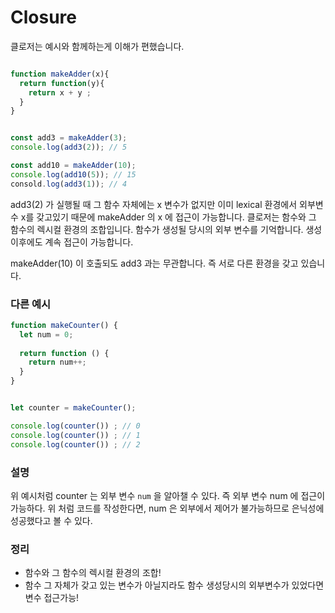 # Closure

클로저는 예시와 함께하는게 이해가 편했습니다.

```javascript

function makeAdder(x){
  return function(y){
    return x + y ;
  }
}


const add3 = makeAdder(3);
console.log(add3(2)); // 5

const add10 = makeAdder(10);
console.log(add10(5)); // 15
consold.log(add3(1)); // 4
```
add3(2) 가 실행될 때 그 함수 자체에는 x 변수가 없지만 이미 lexical 환경에서 외부변수 x를 갖고있기 때문에 makeAdder 의 x 에 접근이 가능합니다.
클로저는 함수와 그 함수의 렉시컬 환경의 조합입니다. 함수가 생성될 당시의 외부 변수를 기억합니다. 생성 이후에도 계속 접근이 가능합니다.

makeAdder(10) 이 호출되도 add3 과는 무관합니다. 즉 서로 다른 환경을 갖고 있습니다.


### 다른 예시

```javascript
function makeCounter() {
  let num = 0;
  
  return function () {
    return num++;
  }
}


let counter = makeCounter();

console.log(counter()) ; // 0
console.log(counter()) ; // 1
console.log(counter()) ; // 2
```


### 설명
위 예시처럼 counter 는 외부 변수 `num` 을  알아챌 수 있다. 즉 외부 변수 num 에 접근이 가능하다.
위 처럼 코드를 작성한다면, num 은 외부에서 제어가 불가능하므로 은닉성에 성공했다고 볼 수 있다.

### 정리
- 함수와 그 함수의 렉시컬 환경의 조합! 
- 함수 그 자체가 갖고 있는 변수가 아닐지라도 함수 생성당시의 외부변수가 있었다면 변수 접근가능!

